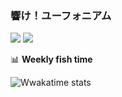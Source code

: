 ### 響け！ユーフォニアム

<!--
**yz1509/yz1509** is a ✨ _special_ ✨ repository because its `README.md` (this file) appears on your GitHub profile.

Here are some ideas to get you started:

- 🔭 I’m currently working on ...
- 🌱 I’m currently learning ...
- 👯 I’m looking to collaborate on ...
- 🤔 I’m looking for help with ...
- 💬 Ask me about ...
- 📫 How to reach me: ...
- 😄 Pronouns: ...
- ⚡ Fun fact: ...
-->

![](https://github-readme-stats.vercel.app/api?username=yz1509&show_icons=true&count_private=true&hide=stars)
![](https://github-readme-stats.vercel.app/api/top-langs/?username=yz1509&hide=html,css,tsql&layout=compact&langs_count=9)

📊 **Weekly fish time**

![Wwakatime stats](https://github-readme-stats-taupe-two.vercel.app/api/wakatime?username=kumiko&hide_title=true&hide_border=true&langs_count=5)
